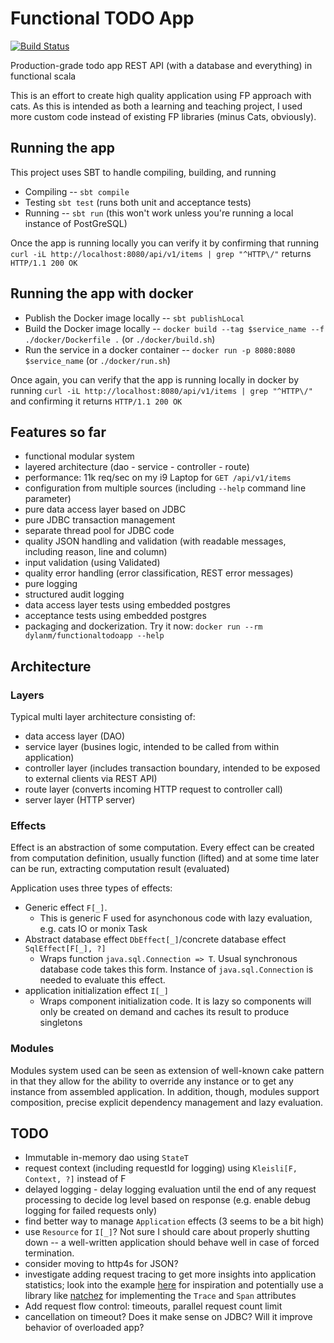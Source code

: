 # Functional TODO App

[![Build Status](https://api.travis-ci.com/dmarticus/functional-todo-app.svg?branch=master)](https://travis-ci.com/github/dmarticus/functional-todo-app)

Production-grade todo app REST API (with a database and everything) in functional scala

This is an effort to create high quality application using FP approach with cats.
As this is intended as both a learning and teaching project, I used more custom code instead of existing FP libraries 
(minus Cats, obviously).

## Running the app

This project uses SBT to handle compiling, building, and running

- Compiling -- `sbt compile`
- Testing `sbt test` (runs both unit and acceptance tests)
- Running -- `sbt run` (this won't work unless you're running a local instance of PostGreSQL)

Once the app is running locally you can verify it by confirming that running `curl -iL http://localhost:8080/api/v1/items | grep "^HTTP\/"`
returns `HTTP/1.1 200 OK`

## Running the app with docker

- Publish the Docker image locally -- `sbt publishLocal`
- Build the Docker image locally -- `docker build --tag $service_name --f ./docker/Dockerfile .` (or `./docker/build.sh`)
- Run the service in a docker container -- `docker run -p 8080:8080 $service_name` (or `./docker/run.sh`)

Once again, you can verify that the app is running locally in docker by running `curl -iL http://localhost:8080/api/v1/items | grep "^HTTP\/"`
and confirming it returns `HTTP/1.1 200 OK`

## Features so far

- functional modular system
- layered architecture (dao - service - controller - route)
- performance: 11k req/sec on my i9 Laptop for `GET /api/v1/items`
- configuration from multiple sources (including `--help` command line parameter)
- pure data access layer based on JDBC
- pure JDBC transaction management
- separate thread pool for JDBC code
- quality JSON handling and validation (with readable messages, including reason, line and column)
- input validation (using Validated)
- quality error handling (error classification, REST error messages)
- pure logging
- structured audit logging
- data access layer tests using embedded postgres
- acceptance tests using embedded postgres
- packaging and dockerization. Try it now: `docker run --rm dylanm/functionaltodoapp --help`

## Architecture

### Layers

Typical multi layer architecture consisting of:
- data access layer (DAO)
- service layer (busines logic, intended to be called from within application)
- controller layer (includes transaction boundary, intended to be exposed to external clients via REST API)
- route layer (converts incoming HTTP request to controller call)
- server layer (HTTP server)

### Effects

Effect is an abstraction of some computation. 
Every effect can be created from computation definition, usually function (lifted) 
and at some time later can be run, extracting computation result (evaluated)

Application uses three types of effects:
- Generic effect `F[_]`. 
  - This is generic F used for asynchonous code with lazy evaluation, e.g. cats IO or monix Task
- Abstract database effect `DbEffect[_]`/concrete database effect `SqlEffect[F[_], ?]`
  - Wraps function `java.sql.Connection => T`. Usual synchronous database code takes this form. Instance of `java.sql.Connection` is needed to evaluate this effect. 
- application initialization effect `I[_]`
  - Wraps component initialization code. It is lazy so components will only be created on demand and caches its result to produce singletons

### Modules

Modules system used can be seen as extension of well-known cake pattern in that they allow for the ability to override any instance or to get any instance from assembled application.
In addition, though, modules support composition, precise explicit dependency management and lazy evaluation.  

## TODO
- Immutable in-memory dao using `StateT`
- request context (including requestId for logging) using `Kleisli[F, Context, ?]` instead of F
- delayed logging - delay logging evaluation until the end of any request processing to decide log level based on response (e.g. enable debug logging for failed requests only)
- find better way to manage `Application` effects (3 seems to be a bit high)
- use `Resource` for `I[_]`? Not sure I should care about properly shutting down -- a well-written application should behave well in case of forced termination.
- consider moving to http4s for JSON?
- investigate adding request tracing to get more insights into application statistics; look into the example [here](https://medium.com/@ayushm4489/functional-tracing-using-scala-dc98b1f2ec5) for inspiration and potentially
use a library like [natchez](https://github.com/tpolecat/natchez) for implementing the `Trace` and `Span` attributes
- Add request flow control: timeouts, parallel request count limit
- cancellation on timeout? Does it make sense on JDBC? Will it improve behavior of overloaded app?
